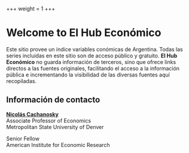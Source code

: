+++
weight = 1
+++

# Welcome to **El Hub Económico**

Este sitio provee un índice variables conómicas de Argentina. Todas las series incluidas en este sitio son de acceso público y gratuito. **El Hub Económico** no guarda información de terceros, sino que ofrece links directos a las fuentes originales, facilitando el acceso a la información pública e incrementando la visibilidad de las diversas fuentes aquí recopiladas.

## Información de contacto

[**Nicolás Cachanosky**](https://www.ncachanosky.com)  
Associate Professor of Economics  
Metropolitan State University of Denver

Senior Fellow  
American Institute for Economic Research
